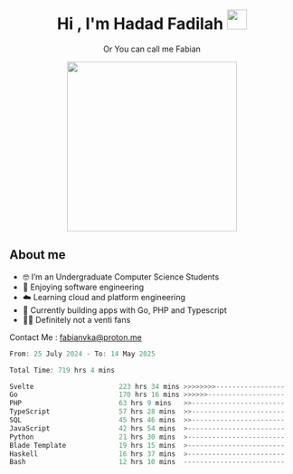 <h1 align="center">Hi , I'm Hadad Fadilah  <img src="https://media.giphy.com/media/hvRJCLFzcasrR4ia7z/giphy.gif" width="35" ></h1>
<p align="center"><span>Or You can call me <span style="font: bold">Fabian</span></p>
<p align="center">
<img src="https://media.tenor.com/78dNivDemDAAAAAi/speech-bubble-venti.gif" width="300"/>    
</p>

##  About me
- 🤓 I’m an Undergraduate Computer Science Students
- 🍰 Enjoying software engineering
- ☁️ Learning cloud and platform engineering
- 🧰 Currently building apps with Go, PHP and Typescript 
- 🏃‍♂️ Definitely not a venti fans

Contact Me : fabianvka@proton.me

<!--START_SECTION:waka-->

```go
From: 25 July 2024 - To: 14 May 2025

Total Time: 719 hrs 4 mins

Svelte                     223 hrs 34 mins >>>>>>>>-----------------   30.82 %
Go                         170 hrs 16 mins >>>>>>-------------------   23.48 %
PHP                        63 hrs 9 mins   >>-----------------------   08.71 %
TypeScript                 57 hrs 28 mins  >>-----------------------   07.93 %
SQL                        45 hrs 46 mins  >>-----------------------   06.31 %
JavaScript                 42 hrs 54 mins  >------------------------   05.91 %
Python                     21 hrs 30 mins  >------------------------   02.97 %
Blade Template             19 hrs 15 mins  >------------------------   02.66 %
Haskell                    16 hrs 37 mins  >------------------------   02.29 %
Bash                       12 hrs 10 mins  -------------------------   01.68 %
```

<!--END_SECTION:waka-->




<!--
**Fadil-Tao/Fadil-Tao** is a ✨ _special_ ✨ repository because its `README.md` (this file) appears on your GitHub profile.


